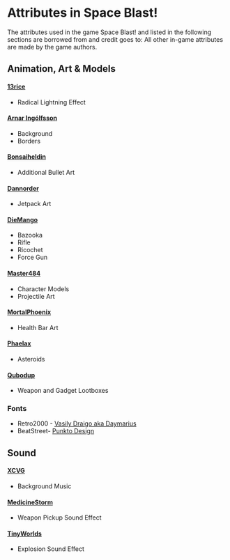 # Attributes in Space Blast!

The attributes used in the game Space Blast! and listed in the following sections are borrowed from and credit goes to:
All other in-game attributes are made by the game authors.

## Animation, Art & Models

#### [13rice](https://opengameart.org/content/radial-lightning-effect)

* Radical Lightning Effect

#### [Arnar Ingólfsson](https://www.linkedin.com/in/arnar-ing%C3%B3lfsson-84647252/)

* Background
* Borders

#### [Bonsaiheldin](https://opengameart.org/content/sci-fi-space-simple-bullets)

* Additional Bullet Art

#### [Dannorder](https://opengameart.org/content/monkey-on-mars-share-the-love)

* Jetpack Art

#### [DieMango](https://opengameart.org/content/gun-sprites-3)
* Bazooka
* Rifle
* Ricochet
* Force Gun

#### [Master484](https://opengameart.org/content/space-soldier-m484-games)

* Character Models
* Projectile Art

#### [MortalPhoenix](https://opengameart.org/content/health-bar-0)

* Health Bar Art

#### [Phaelax](https://forum.thegamecreators.com/thread/209786)

* Asteroids

#### [Qubodup](https://opengameart.org/content/drawn-crate-box-100)

* Weapon and Gadget Lootboxes


### Fonts

* Retro2000 - [Vasily Draigo aka Daymarius](https://www.1001freefonts.com/retron2000.font)
* BeatStreet- [Punkto Design](https://www.1001freefonts.com/beatstreet.font)

## Sound

#### [XCVG](https://opengameart.org/content/fast-fight-battle-music-looped)

* Background Music

#### [MedicineStorm](https://opengameart.org/content/superpowers-assets-sound-effects)

* Weapon Pickup Sound Effect

#### [TinyWorlds](https://opengameart.org/content/explosion-0)

* Explosion Sound Effect
